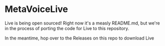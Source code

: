 # MetaVoiceLive

Live is being open sourced! Right now it's a measly README.md, but we're in the process of porting the code for Live to this repository.

In the meantime, hop over to the Releases on this repo to download Live
